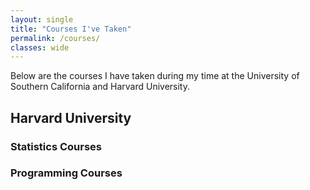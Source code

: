 ```yaml
---
layout: single
title: "Courses I've Taken"
permalink: /courses/
classes: wide
---
```


Below are the courses I have taken during my time at the University of Southern California and Harvard University.

## Harvard University

### Statistics Courses

### Programming Courses
